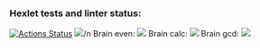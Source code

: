 ### Hexlet tests and linter status:
[![Actions Status](https://github.com/HHelenN/frontend-project-lvl1/workflows/hexlet-check/badge.svg)](https://github.com/HHelenN/frontend-project-lvl1/actions)
<a href="https://codeclimate.com/github/HHelenN/frontend-project-lvl1/maintainability"><img src="https://api.codeclimate.com/v1/badges/b008e370353306b2f81d/maintainability" /></a>/n
Brain even:
<a href="https://asciinema.org/a/r4eD7OI1uCVxoiCl5B2azRONn" target="_blank"><img src="https://asciinema.org/a/r4eD7OI1uCVxoiCl5B2azRONn.svg" /></a>
Brain calc:
<a href="https://asciinema.org/a/QAp1esxsoHT0clrMcB31wEtJE" target="_blank"><img src="https://asciinema.org/a/QAp1esxsoHT0clrMcB31wEtJE.svg" /></a>
Brain gcd:
<a href="https://asciinema.org/a/bKNLdjboZDZBI5aPiWph1PjhI" target="_blank"><img src="https://asciinema.org/a/bKNLdjboZDZBI5aPiWph1PjhI.svg" /></a>
